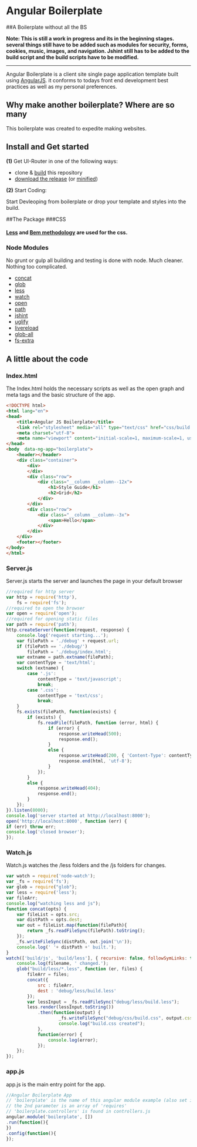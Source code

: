 # Angular Boilerplate

##A Boilerplate without all the BS

**Note: This is still a work in progress and its in the beginning stages. several things still have to be added such as modules for security, forms, cookies, music, images, and navigation. Jshint still has to be added to the build script and the build scripts have to be modified.**

---

Angular Boilerplate is a client site single page application template built using [AngularJS](http://angularjs.org). it conforms to todays front end development best practices as well as my personal preferences.

## Why make another boilerplate? Where are so many

This boilerplate was created to expedite making websites. 

## Install and Get started
**(1)** Get UI-Router in one of the following ways:

- clone & [build](CONTRIBUTING.md#developing) this repository
- [download the release](http:/gensystemstech.com/angular-boilerplate.zip) (or [minified](http:/gensystemstech.com/angular-boilerplate.min.zip))

**(2)** Start Coding:

Start Devleoping from boilerplate or drop your template and styles into the build. 

##The Package
###CSS
#### [Less](lesscss.org) and [Bem methodology](https://bem.info) are used for the css. 

### Node Modules
No grunt or gulp all building and testing is done with node. Much cleaner. Nothing too complicated. 

* [concat](https://www.npmjs.com/package/concat)
* [glob](https://github.com/isaacs/node-glob)
* [less](https://www.npmjs.com/package/less)
* [watch](https://www.npmjs.com/package/watch)
* [open](https://www.npmjs.com/package/open)
* [path](https://www.npmjs.com/package/path)
* [jshint](https://www.npmjs.com/package/jshint)
* [uglify](https://www.npmjs.com/package/uglify-js)
* [livereload](https://www.npmjs.com/package/livereload)
* [glob-all](https://www.npmjs.com/package/glob-all)
* [fs-extra](https://www.npmjs.com/package/fs-extra)



## A little about the code

### Index.html
The Index.html holds the necessary scripts as well as the open graph and meta tags and the basic structure of the app.
>
```html
<!DOCTYPE html>
<html lang="en">
<head>
	<title>Angular JS Boilerplate</title>
	<link rel="stylesheet" media="all" type="text/css" href="css/build.css" />
	<meta charset="utf-8">
	<meta name="viewport" content="initial-scale=1, maximum-scale=1, user-scalable=no, width=device-width">
</head>
<body  data-ng-app="boilerplate">
	<header></header>
	<div class="container">
		<div>
		</div>
		<div class="row">
			<div class="__column __column--12x">
				<h1>Style Guide</h1>
				<h2>Grid</h2>
			</div>
		</div>
		<div class="row">
			<div class="__column __column--3x">
				<span>Hello</span>
			</div>
		</div>
	</div>
	<footer></footer>
</body>
</html>
```

### Server.js
Server.js starts the server and launches the page in your default browser

>
```javascript
//required for http server
var http = require('http'),
    fs = require('fs');
//required to open the browser
var open = require('open');
//required for opening static files
var path = require('path');
http.createServer(function(request, response) {
    console.log('request starting...');
    var filePath = './debug' + request.url;
    if (filePath == './debug/')
        filePath = './debug/index.html';
    var extname = path.extname(filePath);
    var contentType = 'text/html';
    switch (extname) {
        case '.js':
            contentType = 'text/javascript';
            break;
        case '.css':
            contentType = 'text/css';
            break;
    }
    fs.exists(filePath, function(exists) {
        if (exists) {
            fs.readFile(filePath, function (error, html) {
                if (error) {
                    response.writeHead(500);
                    response.end();
                }
                else {
                    response.writeHead(200, { 'Content-Type': contentType });
                    response.end(html, 'utf-8');
                }
            });
        }
        else {
            response.writeHead(404);
            response.end();
        }
    });
}).listen(8000);
console.log('server started at http://localhost:8000');
open('http://localhost:8000', function (err) {
if (err) throw err;
console.log('closed browser');
});
```


### Watch.js
Watch.js watches the /less folders and the /js folders for changes. 

>
```javascript
var watch = require('node-watch');
var _fs = require('fs');
var glob = require("glob");
var less = require('less');
var fileArr;
console.log("watching less and js");
function concat(opts) {
	var fileList = opts.src;
	var distPath = opts.dest;
	var out = fileList.map(function(filePath){
		return _fs.readFileSync(filePath).toString();
	});
	_fs.writeFileSync(distPath, out.join('\n'));
	console.log(' '+ distPath +' built.');
}
watch(['build/js', 'build/less'], { recursive: false, followSymLinks: true }, function(filename) {
	console.log(filename, ' changed.');
	glob("build/less/*.less", function (er, files) {
		fileArr = files;
		concat({
			src : fileArr,
			dest : 'debug/less/build.less'
		});
		var lessInput = _fs.readFileSync("debug/less/build.less");
		less.render(lessInput.toString())
			.then(function(output) {
					_fs.writeFileSync("debug/css/build.css", output.css);
					console.log("build.css created");
			},
			function(error) {
				console.log(error);
			});
	});
});
```


### app.js
app.js is the main entry point for the app. 
>
```javascript
//Angular Boilerplate App
// 'boilerplate' is the name of this angular module example (also set in a <body> attribute in index.html)
// the 2nd parameter is an array of 'requires'
// 'boilerplate.controllers' is found in controllers.js
angular.module('boilerplate', [])
.run(function(){
})
.config(function(){
});
```




